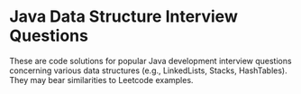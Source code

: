 # Java Data Structure Interview Questions

These are code solutions for popular Java development interview questions concerning various data structures (e.g., LinkedLists, Stacks, HashTables). They may bear similarities to Leetcode examples.
